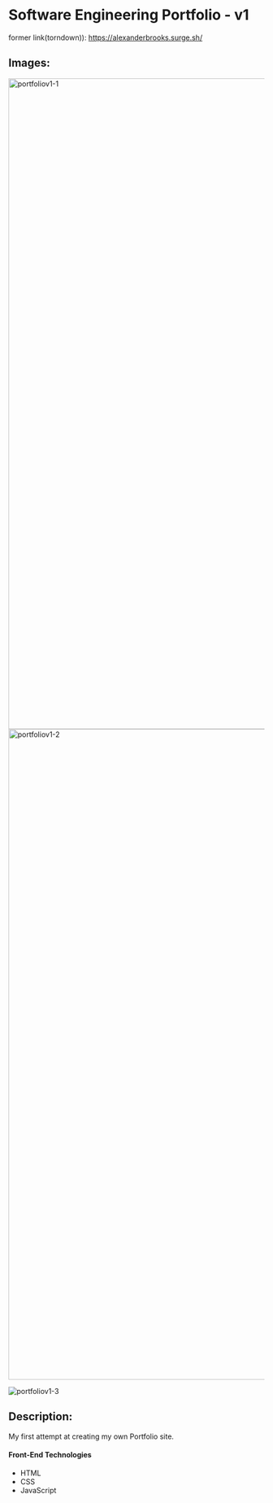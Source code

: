 # Software Engineering Portfolio - v1

former link(torndown)): https://alexanderbrooks.surge.sh/

## Images:
<img width="1280" alt="portfoliov1-1" src="https://user-images.githubusercontent.com/47277927/156073334-67dbdb43-3780-47ca-8538-166a80391d2d.png">

<img width="1280" alt="portfoliov1-2" src="https://user-images.githubusercontent.com/47277927/156073367-e1eeeca8-cb98-4dce-b80b-b7789b1930b7.png">

![portfoliov1-3](https://user-images.githubusercontent.com/47277927/156073407-cf323ec9-cfff-4775-8e24-c00191b73aa3.png)

## Description:

My first attempt at creating my own Portfolio site.

#### Front-End Technologies

- HTML
- CSS
- JavaScript
